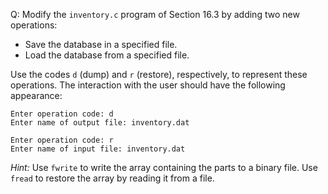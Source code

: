 Q: Modify the `inventory.c` program of Section 16.3 by adding two new
operations:

- Save the database in a specified file.
- Load the database from a specified file.

Use the codes `d` (dump) and `r` (restore), respectively, to represent these
operations. The interaction with the user should have the following appearance:

```
Enter operation code: d
Enter name of output file: inventory.dat

Enter operation code: r
Enter name of input file: inventory.dat
```

<em>Hint:</em> Use `fwrite` to write the array containing the parts to a binary
file. Use `fread` to restore the array by reading it from a file.
